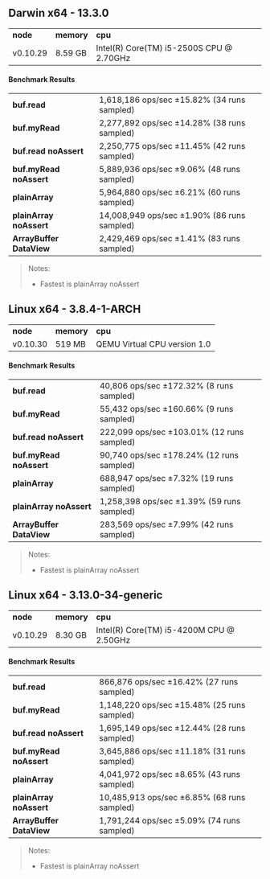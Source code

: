 Darwin x64 - 13.3.0
-----

<table><tr><td><b>node</b></td><td><b>memory</b></td><td><b>cpu</b></td></tr><tr><td>v0.10.29</td><td>8.59 GB</td><td>Intel(R) Core(TM) i5-2500S CPU @ 2.70GHz</td></tr></table>

#### Benchmark Results ####

<table><tr><td><b>buf.read</b></td><td>1,618,186 ops/sec ±15.82% (34 runs sampled)</td></tr><tr><td><b>buf.myRead</b></td><td>2,277,892 ops/sec ±14.28% (38 runs sampled)</td></tr><tr><td><b>buf.read noAssert</b></td><td>2,250,775 ops/sec ±11.45% (42 runs sampled)</td></tr><tr><td><b>buf.myRead noAssert</b></td><td>5,889,936 ops/sec ±9.06% (48 runs sampled)</td></tr><tr><td><b>plainArray</b></td><td>5,964,880 ops/sec ±6.21% (60 runs sampled)</td></tr><tr><td><b>plainArray noAssert</b></td><td>14,008,949 ops/sec ±1.90% (86 runs sampled)</td></tr><tr><td><b>ArrayBuffer DataView</b></td><td>2,429,469 ops/sec ±1.41% (83 runs sampled)</td></tr></table>

> Notes:
> - Fastest is plainArray noAssert

Linux x64 - 3.8.4-1-ARCH
-----

<table><tr><td><b>node</b></td><td><b>memory</b></td><td><b>cpu</b></td></tr><tr><td>v0.10.30</td><td>519 MB</td><td>QEMU Virtual CPU version 1.0</td></tr></table>

#### Benchmark Results ####

<table><tr><td><b>buf.read</b></td><td>40,806 ops/sec ±172.32% (8 runs sampled)</td></tr><tr><td><b>buf.myRead</b></td><td>55,432 ops/sec ±160.66% (9 runs sampled)</td></tr><tr><td><b>buf.read noAssert</b></td><td>222,099 ops/sec ±103.01% (12 runs sampled)</td></tr><tr><td><b>buf.myRead noAssert</b></td><td>90,740 ops/sec ±178.24% (12 runs sampled)</td></tr><tr><td><b>plainArray</b></td><td>688,947 ops/sec ±7.32% (19 runs sampled)</td></tr><tr><td><b>plainArray noAssert</b></td><td>1,258,398 ops/sec ±1.39% (59 runs sampled)</td></tr><tr><td><b>ArrayBuffer DataView</b></td><td>283,569 ops/sec ±7.99% (42 runs sampled)</td></tr></table>

> Notes:
> - Fastest is plainArray noAssert

Linux x64 - 3.13.0-34-generic
-----

<table><tr><td><b>node</b></td><td><b>memory</b></td><td><b>cpu</b></td></tr><tr><td>v0.10.29</td><td>8.30 GB</td><td>Intel(R) Core(TM) i5-4200M CPU @ 2.50GHz</td></tr></table>

#### Benchmark Results ####

<table><tr><td><b>buf.read</b></td><td>866,876 ops/sec ±16.42% (27 runs sampled)</td></tr><tr><td><b>buf.myRead</b></td><td>1,148,220 ops/sec ±15.48% (25 runs sampled)</td></tr><tr><td><b>buf.read noAssert</b></td><td>1,695,149 ops/sec ±12.44% (28 runs sampled)</td></tr><tr><td><b>buf.myRead noAssert</b></td><td>3,645,886 ops/sec ±11.18% (31 runs sampled)</td></tr><tr><td><b>plainArray</b></td><td>4,041,972 ops/sec ±8.65% (43 runs sampled)</td></tr><tr><td><b>plainArray noAssert</b></td><td>10,485,913 ops/sec ±6.85% (68 runs sampled)</td></tr><tr><td><b>ArrayBuffer DataView</b></td><td>1,791,244 ops/sec ±5.09% (74 runs sampled)</td></tr></table>

> Notes:
> - Fastest is plainArray noAssert

